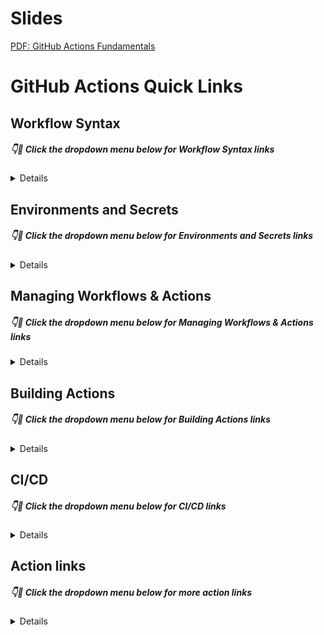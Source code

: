 # Slides

[PDF: GitHub Actions Fundamentals](https://github.com/gh-mentor/actions-training-materials/blob/main/slides/GitHub-Actions-Fundamentals.pdf)

# GitHub Actions Quick Links

## Workflow Syntax
##### 👇🔗 Click the dropdown menu below for Workflow Syntax links

<details>

### Basic Syntax

[GitHub Actions workflow syntax](https://docs.github.com/en/actions/reference/workflow-syntax-for-github-actions/) 

### Webhook Events

[Workflow syntax for scheduled events](https://docs.github.com/en/actions/reference/workflow-syntax-for-github-actions#onschedule/) 

[Scheduled events](https://docs.github.com/en/actions/reference/events-that-trigger-workflows#schedule/) 

### Scheduled Events

[Workflow syntax for events](https://docs.github.com/en/actions/reference/workflow-syntax-for-github-actions#on/)

[Events that trigger workflows](https://docs.github.com/en/actions/reference/events-that-trigger-workflows#webhook-events/) 

[Webhook event payloads](https://docs.github.com/en/developers/webhooks-and-events/webhooks/webhook-events-and-payloads/)

### Manual Events

[Manual events](https://docs.github.com/en/actions/reference/events-that-trigger-workflows#manual-events/)

[Workflow_dispatch API](https://docs.github.com/en/rest/reference/actions#create-a-workflow-dispatch-event/)

[Create a repository dispatch event](https://docs.github.com/en/rest/reference/repos#create-a-repository-dispatch-event/)

[GitHub CLI - trigger a workflow_dispatch event](https://cli.github.com/manual/gh_workflow_run/) 

### Runners

[Workflow syntax for runners](https://docs.github.com/en/actions/reference/workflow-syntax-for-github-actions#jobsjob_idruns-on)

[Using GitHub-hosted runners](https://docs.github.com/en/actions/using-github-hosted-runners)

[Using self-hosted runners](https://docs.github.com/en/actions/hosting-your-own-runners)

### GitHub Hosted Runners

[About GitHub-hosted runners](https://docs.github.com/en/actions/using-github-hosted-runners/about-github-hosted-runners) 

[Customizing GitHub-hosted runners](https://docs.github.com/en/actions/using-github-hosted-runners/customizing-github-hosted-runners) 

[List of pre-installed software on GitHub-hosted runners](https://github.com/actions/virtual-environments)

[Billing for GitHub Actions](https://docs.github.com/en/billing/managing-billing-for-github-actions/about-billing-for-github-actions)

[Usage limits for GitHub-hosted runners](https://docs.github.com/en/actions/reference/usage-limits-billing-and-administration#usage-limits) 

### Self Hosted Runners

[About self-hosted runners](https://docs.github.com/en/actions/hosting-your-own-runners/about-self-hosted-runners)

[Self-hosted runners usage limits](https://docs.github.com/en/actions/reference/usage-limits-billing-and-administration#usage-limits)

[Adding self-hosted runners](https://docs.github.com/en/actions/hosting-your-own-runners/adding-self-hosted-runners)

[Using a proxy with self-hosted runners](https://docs.github.com/en/actions/hosting-your-own-runners/using-a-proxy-server-with-self-hosted-runners) 

### Actions

[Workflow syntax for steps](https://docs.github.com/en/actions/reference/workflow-syntax-for-github-actions#jobsjob_idsteps)

[Essential features of GitHub Actions](https://docs.github.com/en/actions/learn-github-actions/essential-features-of-github-actions) 

[Storing workflow data as artifacts](https://docs.github.com/en/actions/using-workflows/storing-workflow-data-as-artifacts)

### Marketplace

[GitHub Marketplace](https://github.com/marketplace?type=actions)

[Publishing Actions to the GitHub Marketplace](https://docs.github.com/en/actions/creating-actions/publishing-actions-in-github-marketplace) 

### Starter Workflows

[Repository containing the starter workflows](https://github.com/actions/starter-workflows)

[Setting up CI using templates](https://docs.github.com/en/actions/guides/setting-up-continuous-integration-using-workflow-templates)

### Advanced Syntax

[Example permissions syntax](https://github.blog/changelog/2021-04-20-github-actions-control-permissions-for-github_token/)

[Workflow syntax](https://docs.github.com/en/actions/reference/workflow-syntax-for-github-actions)

[Service Containers](https://docs.github.com/en/actions/using-containerized-services/about-service-containers)

### Function Expressions

[Functions](https://docs.github.com/en/actions/reference/context-and-expression-syntax-for-github-actions#format)
  
</details>

## Environments and Secrets
##### 👇🔗 Click the dropdown menu below for Environments and Secrets links

<details>

[Environment docs](https://docs.github.com/en/actions/reference/environments)

[Workflow syntax](https://docs.github.com/en/actions/reference/workflow-syntax-for-github-actions#jobsjob_idenvironment)

[Deployment API](https://developer.github.com/v3/repos/deployments/)

### GitHub Secret Store

[Secrets](https://docs.github.com/en/actions/reference/encrypted-secrets)

### Types of Secrets

[Encrypted secrets](https://docs.github.com/en/actions/reference/encrypted-secrets) 

[Environment secrets](https://docs.github.com/en/actions/reference/encrypted-secrets#creating-encrypted-secrets-for-an-environment)

[Repository secrets](https://docs.github.com/en/actions/reference/encrypted-secrets#creating-encrypted-secrets-for-a-repository)

[Organization secrets](https://docs.github.com/en/actions/reference/encrypted-secrets#creating-encrypted-secrets-for-an-organization)

### Using Secrets in Workflows

[GITHUB_TOKEN](https://docs.github.com/en/actions/reference/authentication-in-a-workflow) 

[GITHUB_TOKEN permissions](https://docs.github.com/en/actions/reference/authentication-in-a-workflow#permissions-for-the-github_token)

### Permissions for GITHUB_TOKEN

[Source blog](https://github.blog/changelog/2021-04-20-github-actions-control-permissions-for-github_token/)
  
</details>

## Managing Workflows & Actions
##### 👇🔗 Click the dropdown menu below for Managing Workflows & Actions links

<details>

### Actions Policies

[Report Actions usage](https://github.com/ActionsDesk/report-action-usage)

[Enforcing Actions policies in your enterprise](https://docs.github.com/en/github/setting-up-and-managing-your-enterprise/setting-policies-for-organizations-in-your-enterprise-account/enforcing-github-actions-policies-in-your-enterprise-account)

[Enforcing Actions policies in your organizations](https://docs.github.com/en/organizations/managing-organization-settings/disabling-or-limiting-github-actions-for-your-organization) 

[Enforcing Actions policies in your repositories](https://docs.github.com/en/github/administering-a-repository/managing-repository-settings/disabling-or-limiting-github-actions-for-a-repository)

### Sharing Workflows in an organization

[Sharing workflows with your organization](https://docs.github.com/en/actions/learn-github-actions/sharing-workflows-with-your-organization/)

[Sharing workflows with GitHub Apps](https://github.github.io/practices-knowledge-base/3-actions/auth-as-github-app/)

[Actions best practices](https://github.github.io/practices-knowledge-base/3-actions/actions-best-practices/)

[Reusable workflows](https://docs.github.com/en/enterprise-cloud@latest/actions/learn-github-actions/reusing-workflows/)

### Sharing Actions

[Sharing actions and workflows](https://docs.github.com/en/enterprise-cloud@latest/actions/creating-actions/sharing-actions-and-workflows-with-your-enterprise/)

### Caching

[Cache support for GHES](https://github.com/github/roadmap/issues/273/) 

[GitHub Docs - Caching dependencies to speed up workflows](https://docs.github.com/en/actions/guides/caching-dependencies-to-speed-up-workflows/) 

[GitHub Action - actions/cache](https://github.com/actions/cache/)

### Best Practices on Actions in an Organization

[Actions best practices:](https://github.github.io/practices-knowledge-base/3-actions/actions-best-practices/)

  </details>

## Building Actions
##### 👇🔗 Click the dropdown menu below for Building Actions links

<details>

### Writing Your Own Actions

[Creating Actions](https://docs.github.com/en/actions/creating-actions/)

[Metadata syntax](https://docs.github.com/en/actions/creating-actions/metadata-syntax-for-github-actions/)

[JavaScript Actions](https://docs.github.com/en/actions/creating-actions/creating-a-javascript-action/)

[Typescript Actions](https://github.com/ActionsDesk/ps-typescript-template/)

[Docker Action](https://docs.github.com/en/actions/creating-actions/creating-a-docker-container-action/)

[Composite action](https://docs.github.com/en/actions/creating-actions/creating-a-composite-run-steps-action/) 

### Using the GitHub API

[REST libraries](https://docs.github.com/en/rest/overview/libraries/) 

[GraphQL API](https://docs.github.com/en/graphql/) 

[JS Octokit documentation](https://octokit.github.io/rest.js/v18/) 

### Best Practices

[SOLID design principles](https://en.wikipedia.org/wiki/SOLID/)

[Semantic versioning https://semver.org/)

[Publish to the Marketplace](https://docs.github.com/en/actions/creating-actions/publishing-actions-in-github-marketplace/) 

[Actions templates](https://github.com/actions/) 

[Actions toolkit](https://github.com/actions/toolkit/) 

[TypeScript template from ActionsDesk](https://github.com/ActionsDesk/ps-typescript-template/)

[GitHub script](https://github.com/actions/github-script/)

[CLI pattern](https://github.com/ActionsDesk/admin-support-issueops-actions/)

</details>

## CI/CD
##### 👇🔗 Click the dropdown menu below for CI/CD links

<details>

### Basic CI workflow

[Learning lab](https://lab.github.com/githubtraining/github-actions:-continuous-integration/)

[Go CI workflow](https://github.com/gh-mentor/actions-go/blob/main/.github/workflows/CI.yml/)

### Linting

[Super-linter](https://github.com/github/super-linter/)

[Go lint](https://github.com/gh-mentor/actions-go/blob/main/samples/workflow-syntax/golangci-lint.yml/)

## Runners

[GitHub-hosted runners docs](https://docs.github.com/en/actions/using-github-hosted-runners/) 

[GitHub-hosted runner virtual environments](https://github.com/actions/virtual-environments/) 

[Self-hosted runner docs](https://docs.github.com/en/actions/hosting-your-own-runners/) 

### Adding Self-Hosted Runners

[Adding self-hosted runners](https://docs.github.com/en/enterprise-cloud@latest/actions/hosting-your-own-runners/adding-self-hosted-runners/)

### Runner Groups

[Managing access to self-hosted runners using groups](https://docs.github.com/en/enterprise-cloud@latest/actions/hosting-your-own-runners/managing-access-to-self-hosted-runners-using-groups/)

### Security with Self-Hosted Runners

[Security guides](https://docs.github.com/en/enterprise-cloud@latest/actions/security-guides/)

### Scaling Runners

[Roadmap for customizable runners on GHEC](https://github.com/github/roadmap/issues/161/)

## Additional Samples and Documentations

[Actions Changelog](https://github.blog/changelog/label/actions/)

[Azure](https://github.com/Azure/actions/)

[Actions workflow samples](https://github.com/Azure/actions-workflow-samples/)

</details>


## Action links
##### 👇🔗 Click the dropdown menu below for more action links

<details>

[Marketplace](https://github.com/marketplace)

[Checkout](https://github.com/actions/checkout)

[Super Linter](https://github.com/github/super-linter)

[Dependabot version updates](https://docs.github.com/en/code-security/supply-chain-security/keeping-your-dependencies-updated-automatically/enabling-and-disabling-dependabot-version-updates)

</details>























